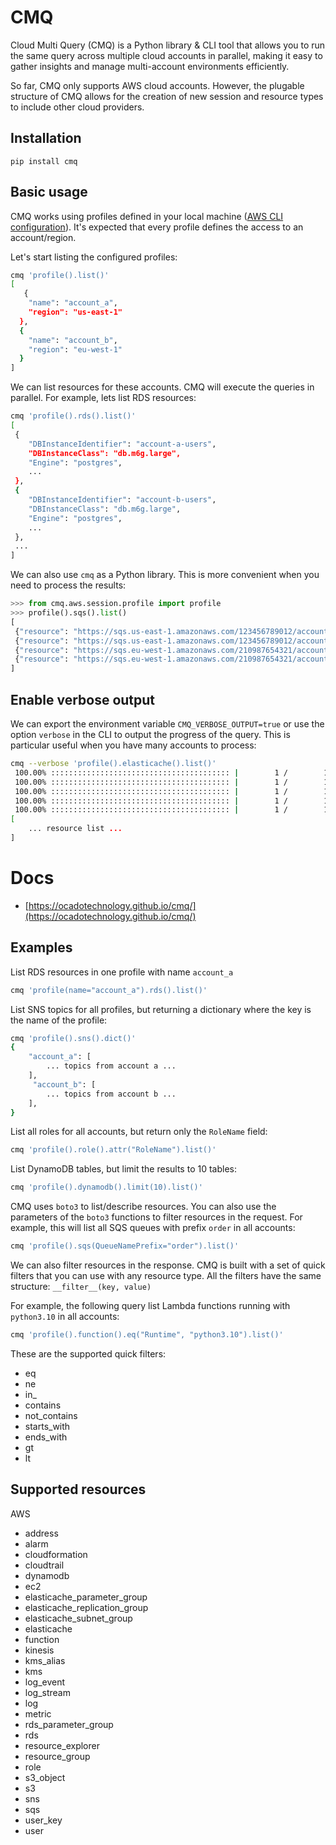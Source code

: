 # CMQ

Cloud Multi Query (CMQ) is a Python library & CLI tool that allows you to run the same query across multiple cloud accounts in parallel, making it easy to gather insights and manage multi-account environments efficiently.

So far, CMQ only supports AWS cloud accounts. However, the plugable structure of CMQ allows for the creation of new session and resource types to include other cloud providers.

## Installation

```
pip install cmq
```

## Basic usage

CMQ works using profiles defined in your local machine ([AWS CLI configuration](https://docs.aws.amazon.com/cli/v1/userguide/cli-configure-files.html)). It's expected that every profile defines the access to an account/region.

Let's start listing the configured profiles:

```bash
cmq 'profile().list()'
[
   {
    "name": "account_a",
    "region": "us-east-1"
  },
  {
    "name": "account_b",
    "region": "eu-west-1"
  }
]
```

We can list resources for these accounts. CMQ will execute the queries in parallel. For example, lets list RDS resources:

```bash
cmq 'profile().rds().list()'
[
 {
    "DBInstanceIdentifier": "account-a-users",
    "DBInstanceClass": "db.m6g.large",
    "Engine": "postgres",
    ...
 },
 {
    "DBInstanceIdentifier": "account-b-users",
    "DBInstanceClass": "db.m6g.large",
    "Engine": "postgres",
    ...
 },
 ...
]
```

We can also use `cmq` as a Python library. This is more convenient when you need to process the results:

```python
>>> from cmq.aws.session.profile import profile
>>> profile().sqs().list()
[
 {"resource": "https://sqs.us-east-1.amazonaws.com/123456789012/account-a-products"},
 {"resource": "https://sqs.us-east-1.amazonaws.com/123456789012/account-a-orders"},
 {"resource": "https://sqs.eu-west-1.amazonaws.com/210987654321/account-b-products"},
 {"resource": "https://sqs.eu-west-1.amazonaws.com/210987654321/account-b-orders"}
]
```

## Enable verbose output

We can export the environment variable `CMQ_VERBOSE_OUTPUT=true` or use the option `verbose` in the CLI to output the progress of the query. This is particular useful when you have many accounts to process:

```bash
cmq --verbose 'profile().elasticache().list()'
 100.00% :::::::::::::::::::::::::::::::::::::::: |        1 /        1 |:  account-dev     elasticache
 100.00% :::::::::::::::::::::::::::::::::::::::: |        1 /        1 |:  account-test    elasticache
 100.00% :::::::::::::::::::::::::::::::::::::::: |        1 /        1 |:  account-prd1    elasticache
 100.00% :::::::::::::::::::::::::::::::::::::::: |        1 /        1 |:  account-prd2    elasticache
 100.00% :::::::::::::::::::::::::::::::::::::::: |        1 /        1 |:  account-prd3    elasticache
[
    ... resource list ...
]
```

# Docs

* [https://ocadotechnology.github.io/cmq/](https://ocadotechnology.github.io/cmq/)

## Examples


List RDS resources in one profile with name `account_a`
```bash
cmq 'profile(name="account_a").rds().list()'
```

List SNS topics for all profiles, but returning a dictionary where the key is the name of the profile:
```bash
cmq 'profile().sns().dict()'
{
    "account_a": [
        ... topics from account a ...
    ],
     "account_b": [
        ... topics from account b ...
    ],
}
```

List all roles for all accounts, but return only the `RoleName` field:
```bash
cmq 'profile().role().attr("RoleName").list()'
```

List DynamoDB tables, but limit the results to 10 tables:
```bash
cmq 'profile().dynamodb().limit(10).list()'
```

CMQ uses `boto3` to list/describe resources. You can also use the parameters of the `boto3` functions to filter resources in the request. For example, this will list all SQS queues with prefix `order` in all accounts:

```bash
cmq 'profile().sqs(QueueNamePrefix="order").list()'
```

We can also filter resources in the response. CMQ is built with a set of quick filters that you can use with any resource type. All the filters have the same structure: `__filter__(key, value)`

For example, the following query list Lambda functions running with `python3.10` in all accounts:

```bash
cmq 'profile().function().eq("Runtime", "python3.10").list()'
```

These are the supported quick filters:

* eq
* ne
* in_
* contains
* not_contains
* starts_with
* ends_with
* gt
* lt

## Supported resources

AWS
* address
* alarm
* cloudformation
* cloudtrail
* dynamodb
* ec2
* elasticache_parameter_group
* elasticache_replication_group
* elasticache_subnet_group
* elasticache
* function
* kinesis
* kms_alias
* kms
* log_event
* log_stream
* log
* metric
* rds_parameter_group
* rds
* resource_explorer
* resource_group
* role
* s3_object
* s3
* sns
* sqs
* user_key
* user
